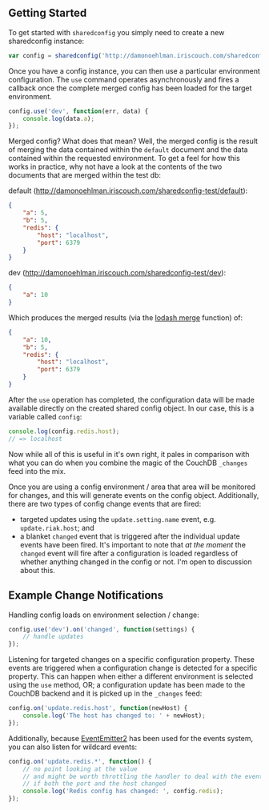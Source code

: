 ## Getting Started

To get started with `sharedconfig` you simply need to create a new sharedconfig instance:

```js
var config = sharedconfig('http://damonoehlman.iriscouch.com/sharedconfig-test');
```

Once you have a config instance, you can then use a particular environment configuration.  The `use` command operates asynchronously and fires a callback once the complete merged config has been loaded for the target environment.

```js
config.use('dev', function(err, data) {
    console.log(data.a);
});
```

Merged config?  What does that mean?  Well, the merged config is the result of merging the data contained within the `default` document and the data contained within the requested environment.  To get a feel for how this works in practice, why not have a look at the contents of the two documents that are merged within the test db:

default (http://damonoehlman.iriscouch.com/sharedconfig-test/default):

```json
{
    "a": 5,
    "b": 5,
    "redis": {
        "host": "localhost",
        "port": 6379
    }
}
```

dev (http://damonoehlman.iriscouch.com/sharedconfig-test/dev):

```json
{
    "a": 10
}
```

Which produces the merged results (via the [lodash merge](http://lodash.com/docs#merge) function) of:

```json
{
    "a": 10,
    "b": 5,
    "redis": {
        "host": "localhost",
        "port": 6379
    }
}
```

After the `use` operation has completed, the configuration data will be made available directly on the created shared config object.  In our case, this is a variable called `config`:

```js
console.log(config.redis.host);
// => localhost
```

Now while all of this is useful in it's own right, it pales in comparison with what you can do when you combine the magic of the CouchDB `_changes` feed into the mix.

Once you are using a config environment / area that area will be monitored for changes, and this will generate events on the config object.  Additionally, there are two types of config change events that are fired:

- targeted updates using the `update.setting.name` event, e.g. `update.riak.host`; and
- a blanket `changed` event that is triggered after the individual update events have been fired.  It's important to note that *at the moment* the `changed` event will fire after a configuration is loaded regardless of whether anything changed in the config or not.  I'm open to discussion about this.

## Example Change Notifications

Handling config loads on environment selection / change:

```js
config.use('dev').on('changed', function(settings) {
    // handle updates
});
```

Listening for targeted changes on a specific configuration property.  These events are triggered when a configuration change is detected for a specific property.  This can happen when either a different environment is selected using the `use` method, OR; a configuration update has been made to the CouchDB backend and it is picked up in the `_changes` feed:

```js
config.on('update.redis.host', function(newHost) {
    console.log('The host has changed to: ' + newHost);
});
```

Additionally, because [EventEmitter2](https://github.com/hij1nx/EventEmitter2) has been used for the events system, you can also listen for wildcard events:

```js
config.on('update.redis.*', function() {
    // no point looking at the value
    // and might be worth throttling the handler to deal with the event being fired twice
    // if both the port and the host changed
    console.log('Redis config has changed: ', config.redis);
});
```
